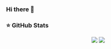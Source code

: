 ### Hi there 👋



### ⭐ GitHub Stats

<p align = "center">
  <img src = "https://github-readme-stats.vercel.app/api?username=apm-cmyk&show_icons=true&theme=chartreuse-dark&line_height=27">
  <img src = "https://github-readme-stats.vercel.app/api/top-langs/?username=apm-cmyk&theme=chartreuse-dark">
 
</p>
